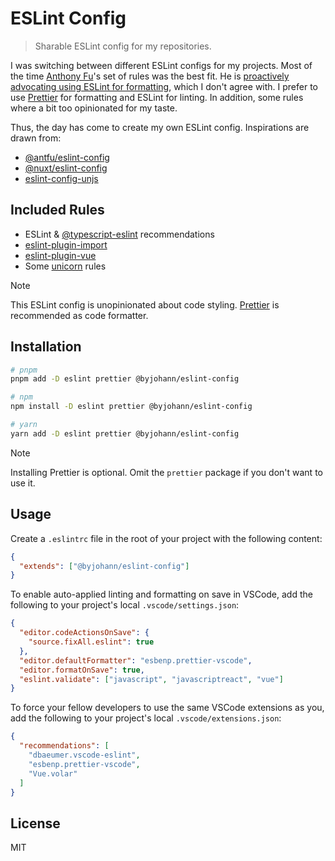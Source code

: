 # ESLint Config

> Sharable ESLint config for my repositories.

I was switching between different ESLint configs for my projects. Most of the time [Anthony Fu](https://github.com/antfu)'s set of rules was the best fit. He is [proactively advocating using ESLint for formatting](https://antfu.me/posts/why-not-prettier), which I don't agree with. I prefer to use [Prettier](https://prettier.io) for formatting and ESLint for linting. In addition, some rules where a bit too opinionated for my taste.

Thus, the day has come to create my own ESLint config. Inspirations are drawn from:

- [@antfu/eslint-config](https://github.com/antfu/eslint-config)
- [@nuxt/eslint-config](https://github.com/nuxt/eslint-config)
- [eslint-config-unjs](https://github.com/unjs/eslint-config)

## Included Rules

- ESLint & [@typescript-eslint](https://typescript-eslint.io) recommendations
- [eslint-plugin-import](https://github.com/import-js/eslint-plugin-import)
- [eslint-plugin-vue](https://eslint.vuejs.org/)
- Some [unicorn](https://github.com/sindresorhus/eslint-plugin-unicorn) rules

> [!NOTE]
> This ESLint config is unopinionated about code styling. [Prettier](https://prettier.io) is recommended as code formatter.

## Installation

```bash
# pnpm
pnpm add -D eslint prettier @byjohann/eslint-config

# npm
npm install -D eslint prettier @byjohann/eslint-config

# yarn
yarn add -D eslint prettier @byjohann/eslint-config
```

> [!NOTE]
> Installing Prettier is optional. Omit the `prettier` package if you don't want to use it.

## Usage

Create a `.eslintrc` file in the root of your project with the following content:

```json
{
  "extends": ["@byjohann/eslint-config"]
}
```

To enable auto-applied linting and formatting on save in VSCode, add the following to your project's local `.vscode/settings.json`:

```json
{
  "editor.codeActionsOnSave": {
    "source.fixAll.eslint": true
  },
  "editor.defaultFormatter": "esbenp.prettier-vscode",
  "editor.formatOnSave": true,
  "eslint.validate": ["javascript", "javascriptreact", "vue"]
}
```

To force your fellow developers to use the same VSCode extensions as you, add the following to your project's local `.vscode/extensions.json`:

```json
{
  "recommendations": [
    "dbaeumer.vscode-eslint",
    "esbenp.prettier-vscode",
    "Vue.volar"
  ]
}
```

## License

MIT
